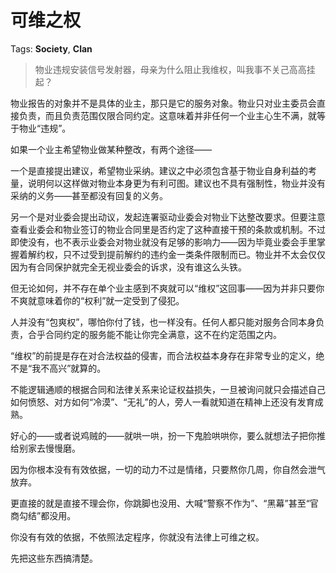 # 可维之权

Tags: **Society**, **Clan**

> 物业违规安装信号发射器，母亲为什么阻止我维权，叫我事不关己高高挂起？



物业报告的对象并不是具体的业主，那只是它的服务对象。物业只对业主委员会直接负责，而且负责范围仅限合同约定。这意味着并非任何一个业主心生不满，就等于物业“违规”。

如果一个业主希望物业做某种整改，有两个途径——

一个是直接提出建议，希望物业采纳。建议之中必须包含基于物业自身利益的考量，说明何以这样做对物业本身更为有利可图。建议也不具有强制性，物业并没有采纳的义务——甚至都没有回复的义务。

另一个是对业委会提出动议，发起连署驱动业委会对物业下达整改要求。但要注意查看业委会和物业签订的物业合同里是否约定了这种直接干预的条款或机制。不过即使没有，也不表示业委会对物业就没有足够的影响力——因为毕竟业委会手里掌握着解约权，只不过受到提前解约的违约金一类条件限制而已。物业并不太会仅仅因为有合同保护就完全无视业委会的诉求，没有谁这么头铁。

但无论如何，并不存在单个业主感到不爽就可以“维权”这回事——因为并非只要你不爽就意味着你的“权利”就一定受到了侵犯。

人并没有“包爽权”，哪怕你付了钱，也一样没有。任何人都只能对服务合同本身负责，合乎合同约定的服务能不能让你完全满意，这不在约定范围之内。

“维权”的前提是存在对合法权益的侵害，而合法权益本身存在非常专业的定义，绝不是“我不高兴”就算的。

不能逻辑通顺的根据合同和法律关系来论证权益损失，一旦被询问就只会描述自己如何愤怒、对方如何“冷漠”、“无礼”的人，旁人一看就知道在精神上还没有发育成熟。

好心的——或者说鸡贼的——就哄一哄，扮一下鬼脸哄哄你，要么就想法子把你推给别家去慢慢磨。

因为你根本没有有效依据，一切的动力不过是情绪，只要熬你几周，你自然会泄气放弃。

更直接的就是直接不理会你，你跳脚也没用、大喊“警察不作为”、“黑幕”甚至“官商勾结”都没用。

你没有有效的依据，不依照法定程序，你就没有法律上可维之权。

先把这些东西搞清楚。



